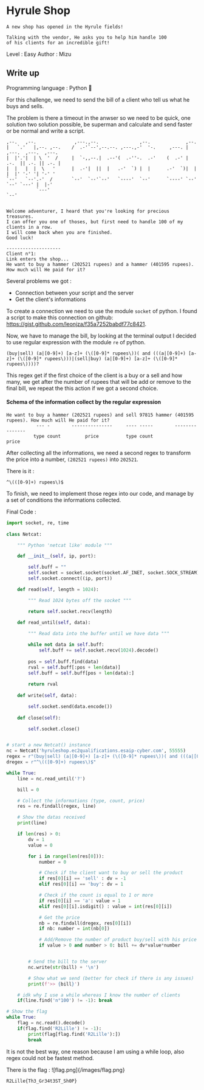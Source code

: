 # Hyrule Shop

```
A new shop has opened in the Hyrule fields!

Talking with the vendor, He asks you to help him handle 100 
of his clients for an incredible gift!
```

Level : Easy
Author : Mizu

## Write up
Programming language : Python 🐍

For this challenge, we need to send the bill of a client who tell us what he buys and sells. 

The problem is there a timeout in the anwser so we need to be quick, one solution two solution possible, be superman and calculate and send faster or be normal and write a script.

```
,--.   ,--.              ,---.,--.               ,--.             ,--.                    
|   `.'   |,--. ,--.    /  .-'`--',--.--. ,---.,-'  '-.     ,---. |  ,---.  ,---.  ,---.  
|  |'.'|  | \  '  /     |  `-,,--.|  .--'(  .-''-.  .-'    (  .-' |  .-.  || .-. || .-. | 
|  |   |  |  \   '      |  .-'|  ||  |   .-'  `) |  |      .-'  `)|  | |  |' '-' '| '-' ' 
`--'   `--'.-'  /       `--'  `--'`--'   `----'  `--'      `----' `--' `--' `---' |  |-'  
           `---'                                                                  `--'    
           
           
Welcome adventurer, I heard that you're looking for precious treasures.
I can offer you one of thoses, but first need to handle 100 of my clients in a row.
I will come back when you are finished.
Good luck!

--------------------
Client n°1:
Link enters the shop...
He want to buy a hammer (202521 rupees) and a hammer (401595 rupees). How much will He paid for it?
```

Several problems we got :
* Connection between your script and the server
* Get the client's informations

To create a connection we need to use the module `socket` of python. I found a script to make this connection on github: https://gist.github.com/leonjza/f35a7252babdf77c8421.

Now, we have to manage the bill, by looking at the terminal output I decided to use regular expression with the module `re` of python.

```
(buy|sell) (a|[0-9]+) [a-z]+ (\([0-9]* rupees\))( and (((a|[0-9]+) [a-z]+ (\([0-9]* rupees\)))|(sell|buy) (a|[0-9]+) [a-z]+ (\([0-9]* rupees\))))?
```

This regex get if the first choice of the client is a buy or a sell and how many, we get after the number of rupees that will be add or remove to the final bill, we repeat the this action if we got a second choice.

#### Schema of the information collect by the regular expression
```
He want to buy a hammer (202521 rupees) and sell 97815 hammer (401595 rupees). How much will He paid for it?
           --- -        ---------------     ---- -----        ---------------
          type count         price          type count             price
```

After collecting all the informations, we need a second regex to transform the price into a number, `(202521 rupees)` into `202521`.

There is it : 
```
^\(([0-9]+) rupees\)$
```

To finish, we need to implement those regex into our code, and manage by a set of conditions the informations collected.

Final Code : 
```python
import socket, re, time
 
class Netcat:

    """ Python 'netcat like' module """

    def __init__(self, ip, port):

        self.buff = ""
        self.socket = socket.socket(socket.AF_INET, socket.SOCK_STREAM)
        self.socket.connect((ip, port))

    def read(self, length = 1024):

        """ Read 1024 bytes off the socket """

        return self.socket.recv(length)
 
    def read_until(self, data):

        """ Read data into the buffer until we have data """

        while not data in self.buff:
            self.buff += self.socket.recv(1024).decode()
 
        pos = self.buff.find(data)
        rval = self.buff[:pos + len(data)]
        self.buff = self.buff[pos + len(data):]
 
        return rval
 
    def write(self, data):

        self.socket.send(data.encode())
    
    def close(self):

        self.socket.close()


# start a new Netcat() instance
nc = Netcat('hyruleshop.ec2qualifications.esaip-cyber.com', 55555)
regex = r"(buy|sell) (a|[0-9]+) [a-z]+ (\([0-9]* rupees\))( and (((a|[0-9]+) [a-z]+ (\([0-9]* rupees\)))|(sell|buy) (a|[0-9]+) [a-z]+ (\([0-9]* rupees\))))?"
dregex = r"^\(([0-9]+) rupees\)$"

while True:
    line = nc.read_until('?')

    bill = 0

    # Collect the informations (type, count, price)
    res = re.findall(regex, line)

    # Show the datas received
    print(line)

    if len(res) > 0:
        dv = 1
        value = 0

        for i in range(len(res[0])):
            number = 0

            # Check if the client want to buy or sell the product
            if res[0][i] == 'sell' : dv = -1
            elif res[0][i] == 'buy': dv = 1

            # Check if the count is equal to 1 or more
            if res[0][i] == 'a': value = 1
            elif res[0][i].isdigit() : value = int(res[0][i])

            # Get the price
            nb = re.findall(dregex, res[0][i])
            if nb: number = int(nb[0])

            # Add/Remove the number of product buy/sell with his price
            if value > 0 and number > 0: bill += dv*value*number


        # Send the bill to the server
        nc.write(str(bill) + '\n')

        # Show what we send (better for check if there is any issues)
        print(f'>> {bill}')

    # idk why I use a while whereas I know the number of clients
    if(line.find('n°100') != -1): break

# Show the flag
while True:
    flag = nc.read().decode()
    if(flag.find('R2Lille') != -1): 
        print(flag[flag.find('R2Lille'):])
        break
```
It is not the best way, one reason because I am using a while loop, also regex could not be fastest method.

There is the flag :
![flag.png]{/images/flag.png}
```
R2Lille{Th3_Gr34t3ST_Sh0P}
```